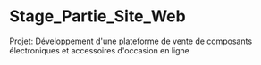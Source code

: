 # Stage_Partie_Site_Web
 Projet: Développement d'une plateforme de vente de composants électroniques et accessoires d'occasion en ligne
